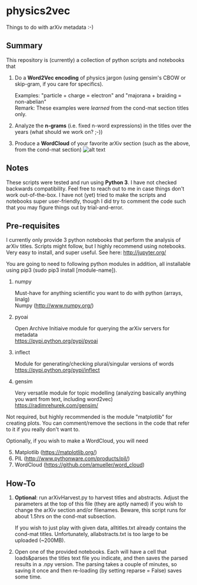 # physics2vec
Things to do with arXiv metadata :-)

## Summary
This repository is (currently) a collection of python scripts and notebooks that
1. Do a **Word2Vec encoding** of physics jargon (using gensim's CBOW or skip-gram, if you care for specifics).
   
   Examples: "particle + charge = electron" and "majorana + braiding = non-abelian"  
   Remark: These examples were _learned_ from the cond-mat section titles only.

2. Analyze the **n-grams** (i.e. fixed n-word expressions) in the titles over the years (what should we work on? ;-))
3. Produce a **WordCloud** of your favorite arXiv section (such as the above, from the cond-mat section)
![alt text](https://raw.githubusercontent.com/everthemore/physics2vec/master/caltechwordcloud.png "arXiv:cond-mat wordcloud")

## Notes
These scripts were tested and run using **Python 3**. I have not checked backwards compatibility.
Feel free to reach out to me in case things don't work out-of-the-box. I have not (yet) tried to make the scripts
and notebooks super user-friendly, though I did try to comment the code such that you may figure things out by
trial-and-error. 

## Pre-requisites
I currently only provide 3 python notebooks that perform the analysis of arXiv titles. Scripts might follow, but I highly 
recommend using notebooks. Very easy to install, and super useful. See here: http://jupyter.org/

You are going to need to following python modules in addition, all installable using pip3 (sudo pip3 install [module-name]).

1. numpy 

   Must-have for anything scientific you want to do with python (arrays, linalg)     
   Numpy (http://www.numpy.org/)
   
2. pyoai 

   Open Archive Initiaive module for querying the arXiv servers for metadata     
   https://pypi.python.org/pypi/pyoai
   
3. inflect
   
   Module for generating/checking plural/singular versions of words     
   https://pypi.python.org/pypi/inflect
   
4. gensim

   Very versatile module for topic modelling (analyzing basically anything you want from text, including word2vec)  
   https://radimrehurek.com/gensim/

Not required, but highly recommended is the module "matplotlib" for creating plots. You can comment/remove the
sections in the code that refer to it if you really don't want to. 

Optionally, if you wish to make a WordCloud, you will need

5. Matplotlib (https://matplotlib.org/)
6. PIL (http://www.pythonware.com/products/pil/)
7. WordCloud (https://github.com/amueller/word_cloud)


## How-To

1. **Optional**: run arXivHarvest.py to harvest titles and abstracts. Adjust the parameters at the top of 
this file (they are aptly named) if you wish to change the arXiv section and/or filenames. Beware, this script runs for
about 1.5hrs on the cond-mat subsection. 

   If you wish to just play with given data, alltitles.txt already contains the cond-mat titles. 
   Unfortunately, allabstracts.txt is too large to be uploaded (~200MB). 
   
2. Open one of the provided notebooks. Each will have a cell that loads&parses the titles text file you indicate, and then 
saves the parsed results in a .npy version. The parsing takes a couple of minutes, so saving it once and then re-loading
(by setting reparse = False) saves some time.

